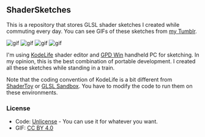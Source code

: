 ShaderSketches
--------------

This is a repository that stores GLSL shader sketches I created while commuting
every day. You can see GIFs of these sketches from [my Tumblr].

![gif](https://media.giphy.com/media/xUA7aLUXn5W9LgJjEc/giphy.gif)
![gif](https://media.giphy.com/media/xUA7b8A70ljiLn7P7G/giphy.gif)
![gif](https://media.giphy.com/media/l1BgRWXnktdmA9xew/giphy.gif)
![gif](https://media.giphy.com/media/3og0IUsDqjpRQwePTi/giphy.gif)

I'm using [KodeLife] shader editor and [GPD Win] handheld PC for sketching. In my
opinion, this is the best combination of portable development. I created all
these sketches while standing in a train.

Note that the coding convention of KodeLife is a bit different from [ShaderToy]
or [GLSL Sandbox]. You have to modify the code to run them on these environments.

### License

- Code: [Unlicense] - You can use it for whatever you want.
- GIF: [CC BY 4.0]

[my Tumblr]: http://radiumsoftware.tumblr.com/tagged/glsl
[KodeLife]: https://hexler.net/software/kodelife
[GPD Win]: https://www.indiegogo.com/projects/gpd-win-intel-z8700-win-10-os-game-console-laptop/
[ShaderToy]: https://www.shadertoy.com/
[GLSL Sandbox]: http://glslsandbox.com/
[Unlicense]: http://unlicense.org/
[CC BY 4.0]: https://creativecommons.org/licenses/by/4.0/
